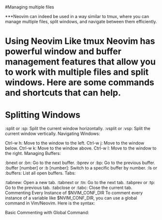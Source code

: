 #Managing multiple files

***Neovim can indeed be used in a way similar to tmux, where you can manage multiple files, split windows, and navigate between them efficiently.

# Using Neovim Like tmux Neovim has powerful window and buffer management features that allow you to work with multiple files and split windows. Here are some commands and shortcuts that can help.

# Splitting Windows

:split or :sp: Split the current window horizontally.
:vsplit or :vsp: Split the current window vertically.
Navigating Windows:

Ctrl-w h: Move to the window to the left.
Ctrl-w j: Move to the window below.
Ctrl-w k: Move to the window above.
Ctrl-w l: Move to the window to the right.
Managing Buffers:

:bnext or :bn: Go to the next buffer.
:bprev or :bp: Go to the previous buffer.
:buffer [number] or :b [number]: Switch to a specific buffer by number.
:ls or :buffers: List all open buffers.
Tabs:

:tabnew: Open a new tab.
:tabnext or :tn: Go to the next tab.
:tabprev or :tp: Go to the previous tab.
:tabclose or :tabc: Close the current tab.
Commenting Every Instance of $NVIM_CONF_DIR
To comment every instance of a variable like $NVIM_CONF_DIR, you can use a global command in Vim/Neovim. Here is the syntax:

Basic Commenting with Global Command:
